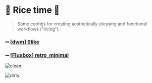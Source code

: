 # :rice: Rice time :rice_ball:
>Some configs for creating aesthetically-pleasing and functional workflows ("ricing").

### :heavy_minus_sign: [[dwm] 9like](./9like)

### :heavy_minus_sign: [[Fluxbox] retro_minimal](./retro_minimal)

![clean](./retro_minimal/clean.png)

![dirty](./retro_minimal/dirty.png)

